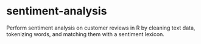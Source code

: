 # sentiment-analysis
Perform sentiment analysis on customer reviews in R by cleaning text data, tokenizing words, and matching them with a sentiment lexicon. 
